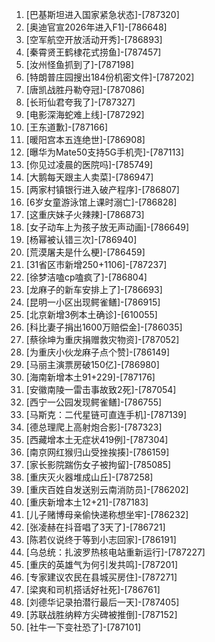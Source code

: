 
1. [巴基斯坦进入国家紧急状态]-[787320]
1. [奥迪官宣2026年进入F1]-[786648]
1. [空军航空开放活动开秀]-[786893]
1. [秦霄贤王鹤棣花式捞鱼]-[787457]
1. [汝州怪鱼抓到了]-[787198]
1. [特朗普庄园搜出184份机密文件]-[787202]
1. [唐凯战胜丹勒夺冠]-[787086]
1. [长珩仙君夸我了]-[787327]
1. [电影深海蛇难上线]-[787292]
1. [王东道歉]-[787166]
1. [暖阳宫本五连绝世]-[786908]
1. [曝华为Mate50支持5G手机壳]-[787113]
1. [你见过凌晨的医院吗]-[785749]
1. [大鹅每天跟主人卖菜]-[786947]
1. [两家村镇银行进入破产程序]-[786807]
1. [6岁女童游泳馆上课时溺亡]-[786828]
1. [这重庆妹子火辣辣]-[786873]
1. [女子动车上为孩子放无声动画]-[786649]
1. [杨幂被认错三次]-[786940]
1. [荒漠屠夫是什么梗]-[786459]
1. [31省区市新增250+1106]-[787237]
1. [徐梦洁嗑cp嗑疯了]-[786804]
1. [龙麻子的新车安排上了]-[786693]
1. [昆明一小区出现鳄雀鳝]-[786915]
1. [北京新增3例本土确诊]-[610055]
1. [科比妻子捐出1600万赔偿金]-[786035]
1. [蔡徐坤为重庆捐赠救灾物资]-[787052]
1. [为重庆小伙龙麻子点个赞]-[786149]
1. [马丽主演票房破150亿]-[786980]
1. [海南新增本土91+229]-[787176]
1. [安徽南陵一雷击事故致2死]-[787054]
1. [西宁一公园发现鳄雀鳝]-[786755]
1. [马斯克：二代星链可直连手机]-[787139]
1. [德总理爬上高射炮合影]-[787323]
1. [西藏增本土无症状419例]-[787304]
1. [南京网红猴归山受挫挨揍]-[786159]
1. [家长影院踹伤女子被拘留]-[785085]
1. [重庆灭火器堆成山丘]-[787258]
1. [重庆百姓自发送别云南消防员]-[786202]
1. [重庆新增本土12+21]-[787183]
1. [儿子赌博母亲偷快递称想坐牢]-[786232]
1. [张凌赫在抖音唱了3天了]-[786721]
1. [陈若仪说终于等到小志回家]-[786191]
1. [乌总统：扎波罗热核电站重新运行]-[787227]
1. [重庆的英雄气为何引发共鸣]-[787201]
1. [专家建议农民在县城买房住]-[787271]
1. [梁爽和司机搭话好社死]-[786761]
1. [刘德华记录拍潜行最后一天]-[787405]
1. [苏联战胜纳粹方尖碑被推倒]-[787152]
1. [社牛一下变社恐了]-[787101]
